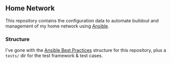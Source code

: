 ## Home Network ##

This repository contains the configuration data to automate buildout
and management of my home network using [Ansible](www.ansibleworks.com).


### Structure ###

I've gone with the [Ansible Best Practices](http://www.ansibleworks.com/docs/playbooks_best_practices.html)
structure for this repository, plus a ``tests/`` dir for the test
framework & test cases.

